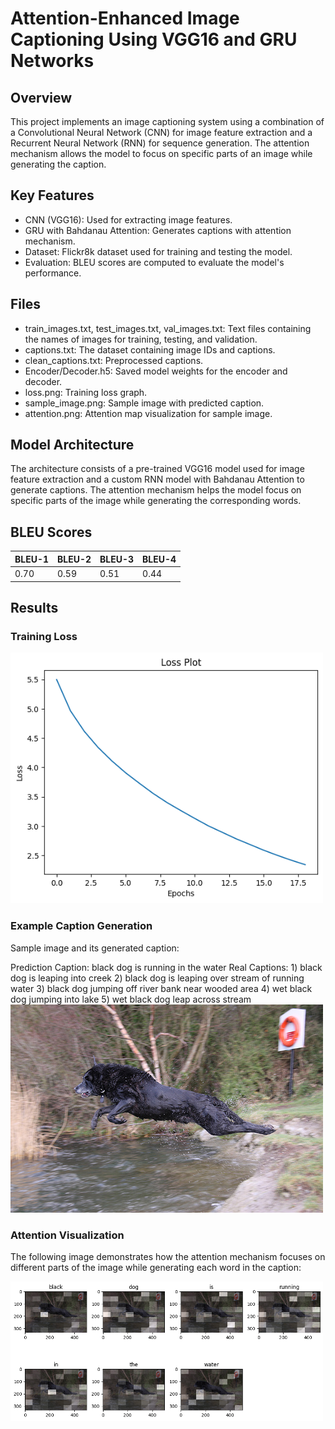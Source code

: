 # Attention-Enhanced Image Captioning Using VGG16 and GRU Networks
<h2>Overview</h2>
<p>This project implements an image captioning system using a combination of a Convolutional Neural Network (CNN) for image feature extraction and a Recurrent Neural Network (RNN) for sequence generation. The attention mechanism allows the model to focus on specific parts of an image while generating the caption.</p>

<h2>Key Features</h2>
<ul>
  <li>CNN (VGG16): Used for extracting image features.</li>
  <li>GRU with Bahdanau Attention: Generates captions with attention mechanism.</li>
  <li>Dataset: Flickr8k dataset used for training and testing the model.</li>
  <li>Evaluation: BLEU scores are computed to evaluate the model's performance.</li>
</ul>

<h2>Files</h2>
<ul>
  <li>train_images.txt, test_images.txt, val_images.txt: Text files containing the names of images for training, testing, and validation.</li>
  <li>captions.txt: The dataset containing image IDs and captions.</li>
  <li>clean_captions.txt: Preprocessed captions.</li>
  <li>Encoder/Decoder.h5: Saved model weights for the encoder and decoder.</li>
  <li>loss.png: Training loss graph.</li>
  <li>sample_image.png: Sample image with predicted caption.</li>
  <li>attention.png: Attention map visualization for sample image.</li>
</ul>

<h2>Model Architecture</h2>
<p>The architecture consists of a pre-trained VGG16 model used for image feature extraction and a custom RNN model with Bahdanau Attention to generate captions. The attention mechanism helps the model focus on specific parts of the image while generating the corresponding words.</p>

<h2>BLEU Scores</h2>
<table>
  <thead>
    <tr>
      <th>BLEU-1</th>
      <th>BLEU-2</th>
      <th>BLEU-3</th>
      <th>BLEU-4</th>
    </tr>
  </thead>
  <tbody>
    <tr>
      <td>0.70</td>
      <td>0.59</td>
      <td>0.51</td>
      <td>0.44</td>
    </tr>
  </tbody>
</table>

<h2>Results</h2>

<h3>Training Loss</h3>
<img src="output.png" alt="Training Loss" width="500"/>

<h3>Example Caption Generation</h3>
<p>Sample image and its generated caption:</p>
Prediction Caption: black dog is running in the water
Real Captions:
1)  black dog is leaping into creek 
2)  black dog is leaping over stream of running water 
3)  black dog jumping off river bank near wooded area 
4)  wet black dog jumping into lake 
5)  wet black dog leap across stream 
<img src="actual_image.png" alt="Sample Image" width="500"/>

<h3>Attention Visualization</h3>
<p>The following image demonstrates how the attention mechanism focuses on different parts of the image while generating each word in the caption:</p>
<img src="attention_map.png" alt="Attention Map" width="500"/>



